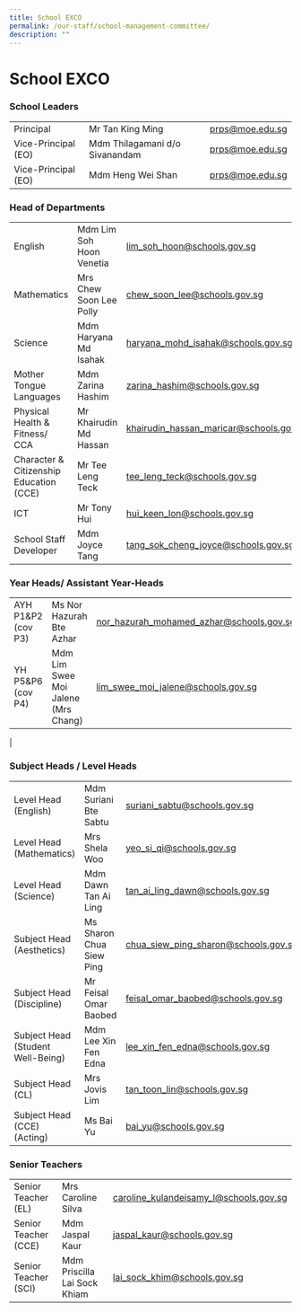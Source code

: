 ```yaml
---
title: School EXCO
permalink: /our-staff/school-management-committee/
description: ""
---
```

<h1><b>School EXCO</b></h1>


<h3>School Leaders</h3>

|  |  |  |
| -------- | -------- | -------- |
| Principal   | Mr Tan King Ming    | [prps@moe.edu.sg](mailto:prps@moe.edu.sg)|
|Vice-Principal (EO)|Mdm Thilagamani d/o Sivanandam|[prps@moe.edu.sg](mailto:prps@moe.edu.sg)|
|Vice-Principal (EO)|Mdm Heng Wei Shan|[prps@moe.edu.sg](mailto:prps@moe.edu.sg)|


<h3>Head of Departments</h3>

|  |  |  |
| -------- | -------- | -------- |
| English     | Mdm Lim Soh Hoon Venetia  | [lim_soh_hoon@schools.gov.sg ](mailto:lim_soh_hoon@schools.gov.sg )  |
|Mathematics|Mrs Chew Soon Lee Polly|[chew_soon_lee@schools.gov.sg](mailto:chew_soon_lee@schools.gov.sg)|
|Science|Mdm Haryana Md Isahak|[haryana_mohd_isahak@schools.gov.sg](mailto:haryana_mohd_isahak@schools.gov.sg)|
|Mother Tongue Languages|Mdm Zarina Hashim|[zarina_hashim@schools.gov.sg](mailto:zarina_hashim@schools.gov.sg)|
|Physical Health & Fitness/ CCA|Mr Khairudin Md Hassan|[khairudin_hassan_maricar@schools.gov.sg](mailto:khairudin_hassan_maricar@schools.gov.sg)|
|Character & Citizenship Education (CCE)|Mr Tee Leng Teck|[tee_leng_teck@schools.gov.sg](mailto:tee_leng_teck@schools.gov.sg)
|ICT|Mr Tony Hui|[hui_keen_lon@schools.gov.sg](mailto:hui_keen_lon@schools.gov.sg)|
|School Staff Developer|Mdm Joyce Tang|[tang_sok_cheng_joyce@schools.gov.sg](mailto:tang_sok_cheng_joyce@schools.gov.sg)|

<h3>Year Heads/ Assistant Year-Heads</h3>

|  |  | |
| -------- | -------- | -------- |
| AYH P1&P2 (cov P3)   | Ms Nor Hazurah Bte Azhar     | [nor_hazurah_mohamed_azhar@schools.gov.sg](mailto:nor_hazurah_mohamed_azhar@schools.gov.sg)    |
|YH P5&P6 (cov P4)|Mdm Lim Swee Moi Jalene (Mrs Chang)|[lim_swee_moi_jalene@schools.gov.sg](mailto:lim_swee_moi_jalene@schools.gov.sg)
|

<h3>Subject Heads / Level Heads</h3>

| |  |  |
| -------- | -------- | -------- |
| Level Head (English)   | Mdm Suriani Bte Sabtu    | [suriani_sabtu@schools.gov.sg](mailto:suriani_sabtu@schools.gov.sg )   |
|Level Head (Mathematics)|Mrs Shela Woo|[yeo_si_qi@schools.gov.sg](mailto:yeo_si_qi@schools.gov.sg )|
|Level Head (Science)|Mdm Dawn Tan Ai Ling|[tan_ai_ling_dawn@schools.gov.sg](mailto:tan_ai_ling_dawn@schools.gov.sg)|
|Subject Head (Aesthetics)|Ms Sharon Chua Siew Ping|[chua_siew_ping_sharon@schools.gov.sg](mailto:chua_siew_ping_sharon@schools.gov.sg)|
|Subject Head (Discipline)|Mr Feisal Omar Baobed| [feisal_omar_baobed@schools.gov.sg](mailto:feisal_omar_baobed@schools.gov.sg)|
|Subject Head (Student Well-Being)|Mdm Lee Xin Fen Edna|[lee_xin_fen_edna@schools.gov.sg](mailto:lee_xin_fen_edna@schools.gov.sg)|
|Subject Head (CL)|Mrs Jovis Lim|[tan_toon_lin@schools.gov.sg](mailto:tan_toon_lin@schools.gov.sg)|
|Subject Head (CCE) (Acting)|Ms Bai Yu|[bai_yu@schools.gov.sg](mailto:bai_yu@schools.gov.sg)|

<h3>Senior Teachers</h3>

|  | |  |
| -------- | -------- | -------- |
| Senior Teacher (EL)    | Mrs Caroline Silva    | [caroline_kulandeisamy_l@schools.gov.sg](mailto:caroline_kulandeisamy_l@schools.gov.sg)   |
|Senior Teacher (CCE)|Mdm Jaspal Kaur|[jaspal_kaur@schools.gov.sg](mailto:jaspal_kaur@schools.gov.sg)|
|Senior Teacher (SCI)|Mdm Priscilla Lai Sock Khiam |[lai_sock_khim@schools.gov.sg](mailto:lai_sock_khim@schools.gov.sg)|